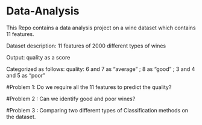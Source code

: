 # Data-Analysis
This Repo contains a data analysis project on a wine dataset which contains 11 features.

Dataset description:
11 features of 2000 different types of wines

Output: quality as a score

Categorized as follows:
quality: 6 and 7 as “average” ; 8 as “good” ; 3 and 4 and 5 as “poor”

#Problem 1: Do we require all the 11 features to predict the quality?

#Problem 2 : Can we identify good and poor wines?

#Problem 3 : Comparing two different types of Classification methods on the dataset.
